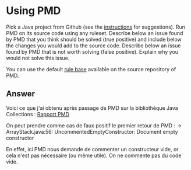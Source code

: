 # Using PMD

Pick a Java project from Github (see the [instructions](../sujet.md) for suggestions). Run PMD on its source code using any ruleset. Describe below an issue found by PMD that you think should be solved (true positive) and include below the changes you would add to the source code. Describe below an issue found by PMD that is not worth solving (false positive). Explain why you would not solve this issue.

You can use the default [rule base](https://github.com/pmd/pmd/blob/master/pmd-java/src/main/resources/rulesets/java/quickstart.xml) available on the source repository of PMD.

## Answer

Voici ce que j'ai obtenu après passage de PMD sur la bibliothèque Java Collections : [Rapport PMD](https://github.com/TheKingHydra/VV-ESIR-TP2/edit/main/exercises/Rapport%20PMD.txt)

On peut prendre comme cas de faux positif le premier retour de PMD :  ->  ArrayStack.java:56:	UncommentedEmptyConstructor:	Document empty constructor

En effet, ici PMD nous demande de commenter un constructeur vide, or cela n'est pas nécessaire (ou même utile). On ne commente pas du code vide.
